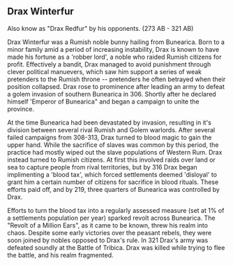 ## Drax Winterfur
Also know as "Drax Redfur" by his opponents. 
(273 AB - 321 AB) 

Drax Winterfur was a Rumish noble bunny hailing from Bunearica. Born to a minor family amid a period of increasing instability, Drax is known to have made his fortune as a 'robber lord', a noble who raided Rumish citizens for profit. Effectively a bandit, Drax managed to avoid punishment through clever political manuevers, which saw him support a series of weak pretenders to the Rumish throne -- pretenders he often betrayed when their position collapsed. Drax rose to prominence after leading an army to defeat a golem invasion of southern Bunearica in 306. Shortly after he declared himself 'Emperor of Bunearica" and began a campaign to unite the province. 

At the time Bunearica had been devastated by invasion, resulting in it's division between several rival Rumish and Golem warlords. After several failed campaigns from 308-313, Drax turned to blood magic to gain the upper hand. While the sacrifice of slaves was common by this period, the practice had mostly wiped out the slave populations of Western Rum. Drax instead turned to Rumish citizens. At first this involved raids over land or sea to capture people from rival territories, but by 316 Drax began implimenting a 'blood tax', which forced settlements deemed 'disloyal' to grant him a certain number of citizens for sacrifice in blood rituals. These efforts paid off, and by 219, three quarters of Bunearica was controlled by Drax.

Efforts to turn the blood tax into a regularly assessed measure (set at 1% of a settlements population per year) sparked revolt across Bunearica. The "Revolt of a Million Ears", as it came to be known, threw his realm into chaos. Despite some early victories over the peasant rebels, they were soon joined by nobles opposed to Drax's rule. In 321 Drax's army was defeated soundly at the Battle of Tribica. Drax was killed while trying to flee the battle, and his realm fragmented. 

